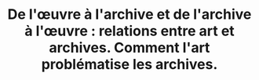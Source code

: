 ---
title: "De l'œuvre à l'archive et de l'archive à l'œuvre : relations entre art et archives. Comment l'art problématise les archives."
type: contents
weight: 85
class: list
slug: .
---